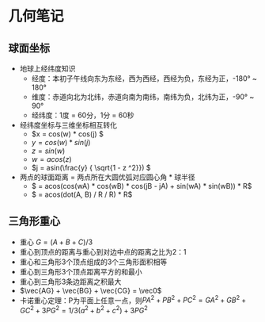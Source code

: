 #  几何笔记

## 球面坐标

- 地球上经纬度知识
  - 经度：本初子午线向东为东经，西为西经，西经为负，东经为正，-180° ~ 180°
  - 维度：赤道向北为北纬，赤道向南为南纬，南纬为负，北纬为正，-90° ~ 90°
  - 经纬度：1度 = 60分，1分 = 60秒
- 经纬度坐标与三维坐标相互转化
  - $x = cos(w) * cos(j) $
  - $y = cos(w) * sin(j)$
  - $z = sin(w)$
  - $w = acos(z)$
  - $j = asin(\frac{y} { \sqrt{1 - z ^2}}) $
- 两点的球面距离 = 两点所在大圆优弧对应圆心角 * 球半径
  - $ = acos(cos(wA) * cos(wB) * cos(jB - jA) + sin(wA) * sin(wB)) * R$
  - $ = acos(dot(A, B) / R / R) * R$

## 三角形重心

- 重心 $G = (A + B + C) / 3$
- 重心到顶点的距离与重心到对边中点的距离之比为2：1
- 重心和三角形3个顶点组成的3个三角形面积相等
- 重心到三角形3个顶点距离平方的和最小
- 重心到三角形3条边距离之积最大
- $\vec{AG} + \vec{BG} + \vec{CG} = \vec0$ 
- 卡诺重心定理：P为平面上任意一点，则$PA^2+PB^2+PC^2=GA^2+GB^2+GC^2+3PG^2=1/3(a^2+b^2+c^2)+3PG^2$